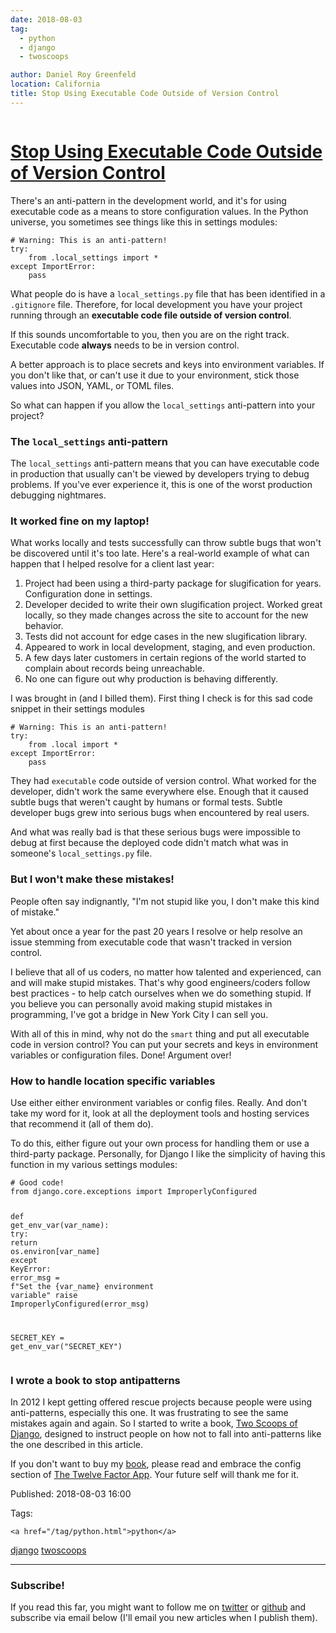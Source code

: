 ```yaml
---
date: 2018-08-03
tag: 
  - python
  - django
  - twoscoops

author: Daniel Roy Greenfeld
location: California
title: Stop Using Executable Code Outside of Version Control
---
```

<div class="twelve wide column">

<h1 class="ui block header">
<div class="content">
<a href="/using-executable-code-outside-version-control.html">Stop Using Executable Code Outside of Version Control</a>
</div>
</h1>
<p>There's an anti-pattern in the development world, and it's for using executable code as a means to store configuration values. In the Python universe, you sometimes see things like this in settings modules:</p>
<div class="codehilite ui secondary segment"><pre><span></span><code><span class="c1"># Warning: This is an anti-pattern!</span>
<span class="k">try</span><span class="p">:</span>
    <span class="kn">from</span> <span class="nn">.local_settings</span> <span class="kn">import</span> <span class="o">*</span>
<span class="k">except</span> <span class="ne">ImportError</span><span class="p">:</span>
    <span class="k">pass</span>
</code></pre></div>
<p>What people do is have a <code>local_settings.py</code> file that has been identified in a <code>.gitignore</code> file. Therefore, for local development you have your project running through an <strong>executable code file outside of version control</strong>.</p>
<p>If this sounds uncomfortable to you, then you are on the right track. Executable code <strong>always</strong> needs to be in version control.</p>
<p>A better approach is to place secrets and keys into environment variables. If you don't like that, or can't use it due to your environment, stick those values into JSON, YAML, or TOML files.</p>
<p>So what can happen if you allow the <code>local_settings</code> anti-pattern into your project?</p>
<h3 id="the-local_settings-anti-pattern">The <code>local_settings</code> anti-pattern</h3>
<p>The <code>local_settings</code> anti-pattern means that you can have executable code in production that usually can't be viewed by developers trying to debug problems. If you've ever experience it, this is one of the worst production debugging nightmares.</p>
<h3 id="it-worked-fine-on-my-laptop">It worked fine on my laptop!</h3>
<p>What works locally and tests successfully can throw subtle bugs that won't be discovered until it's too late. Here's a real-world example of what can happen that I helped resolve for a client last year:</p>
<ol>
<li>Project had been using a third-party package for slugification for years. Configuration done in settings.</li>
<li>Developer decided to write their own slugification project. Worked great locally, so they made changes across the site to account for the new behavior.</li>
<li>Tests did not account for edge cases in the new slugification library.</li>
<li>Appeared to work in local development, staging, and even production.</li>
<li>A few days later customers in certain regions of the world started to complain about records being unreachable.</li>
<li>No one can figure out why production is behaving differently.</li>
</ol>
<p>I was brought in (and I billed them). First thing I check is for this sad code snippet in their settings modules</p>
<div class="codehilite ui secondary segment"><pre><span></span><code><span class="c1"># Warning: This is an anti-pattern!</span>
<span class="k">try</span><span class="p">:</span>
    <span class="kn">from</span> <span class="nn">.local</span> <span class="kn">import</span> <span class="o">*</span>
<span class="k">except</span> <span class="ne">ImportError</span><span class="p">:</span>
    <span class="k">pass</span>
</code></pre></div>
<p>They had <code>executable</code> code outside of version control. What worked for the developer, didn't work the same everywhere else. Enough that it caused subtle bugs that weren't caught by humans or formal tests. Subtle developer bugs grew into serious bugs when encountered by real users. </p>
<p>And what was really bad is that these serious bugs were impossible to debug at first because the deployed code didn't match what was in someone's <code>local_settings.py</code> file.</p>
<h3 id="but-i-wont-make-these-mistakes">But I won't make these mistakes!</h3>
<p>People often say indignantly, "I'm not stupid like you, I don't make this kind of mistake."</p>
<p>Yet about once a year for the past 20 years I resolve or help resolve an issue stemming from executable code that wasn't tracked in version control.</p>
<p>I believe that all of us coders, no matter how talented and experienced, can and will make stupid mistakes. That's why good engineers/coders follow best practices - to help catch ourselves when we do something stupid. If you believe you can personally avoid making stupid mistakes in programming, I've got a bridge in New York City I can sell you.</p>
<p>With all of this in mind, why not do the <code>smart</code> thing and put all executable code in version control? You can put your secrets and keys in environment variables or configuration files. Done! Argument over!</p>
<h3 id="how-to-handle-location-specific-variables">How to handle location specific variables</h3>
<p>Use either either environment variables or config files. Really. And don't take my word for it, look at all the deployment tools and hosting services that recommend it (all of them do).</p>
<p>To do this, either figure out your own process for handling them or use a third-party package. Personally, for Django I like the simplicity of having this function in my various settings modules:</p>
<div class="codehilite ui secondary segment"><pre><span></span><code><span class="c1"># Good code!</span>
<span class="kn">from</span> <span class="nn">django.core.exceptions</span> <span class="kn">import</span> <span class="n">ImproperlyConfigured</span>


<span class="k">def</span> <span class="nf">get_env_var</span><span class="p">(</span><span class="n">var_name</span><span class="p">):</span>
    <span class="k">try</span><span class="p">:</span>
        <span class="k">return</span> <span class="n">os</span><span class="o">.</span><span class="n">environ</span><span class="p">[</span><span class="n">var_name</span><span class="p">]</span>
    <span class="k">except</span> <span class="ne">KeyError</span><span class="p">:</span>
        <span class="n">error_msg</span> <span class="o">=</span> <span class="n">f</span><span class="s2">"Set the {var_name} environment variable"</span>
        <span class="k">raise</span> <span class="n">ImproperlyConfigured</span><span class="p">(</span><span class="n">error_msg</span><span class="p">)</span>


<span class="n">SECRET_KEY</span> <span class="o">=</span> <span class="n">get_env_var</span><span class="p">(</span><span class="s2">"SECRET_KEY"</span><span class="p">)</span>
</code></pre></div>
<h3 id="i-wrote-a-book-to-stop-antipatterns">I wrote a book to stop antipatterns</h3>
<p>In 2012 I kept getting offered rescue projects because people were using anti-patterns, especially this one. It was frustrating to see the same mistakes again and again. So I started to write a book, <a href="https://twoscoopspress.com/products/two-scoops-of-django-1-11" target="_blank">Two Scoops of Django</a>, designed to instruct people on how not to fall into anti-patterns like the one described in this article.</p>
<p>If you don't want to buy my <a href="https://twoscoopspress.com/products/two-scoops-of-django-1-11" target="_blank">book</a>, please read and embrace the config section of <a href="https://12factor.net/config" target="_blank">The Twelve Factor App</a>. Your future self will thank me for it.</p>
<p>Published: 2018-08-03 16:00</p>
<p>Tags:
  
    <a href="/tag/python.html">python</a>
<a href="/tag/django.html">django</a>
<a href="/tag/twoscoops.html">twoscoops</a>
</p>
<hr/>
<h3 class="ui header">Subscribe!</h3>
<p>If you read this far, you might want to follow me on <a href="https://twitter.com/pydanny">twitter</a> or <a href="https://github.com/pydanny">github</a> and subscribe via email below (I'll email you new articles when I publish them).</p>
<!-- Begin MailChimp Signup Form -->
</div>